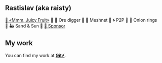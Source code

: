 ## Rastislav (aka raisty)

[🍇 «Mmm, Juicy Fruit»](https://duckduckgo.com/?q=One+Flew+Over+the+Cuckoo's+Nest)
 🔹 
🐰 Ore digger
 🔹 
🌝 Meshnet
 🔹 
🌀 P2P
 🔹 
🧅 Onion rings
 🔹 
🏜 Sand & Sun
 🔹 
[💚 Sponsor](https://github.com/sponsors/raisty)

## My work

You can find my work at [**Git⚡️**](https://git.energy/rasty).
